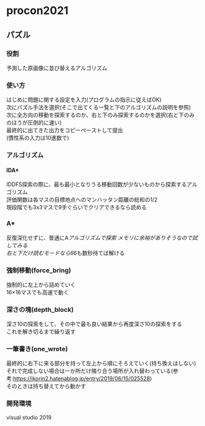# procon2021

## パズル
### 役割
予測した原画像に並び替えるアルゴリズム

### 使い方
はじめに問題に関する設定を入力(プログラムの指示に従えばOK)  
次にパズル手法を選択(そこで出てくる一覧と下のアルゴリズムの説明を参照)  
次に全方向の移動を探索するのか、右と下のみ探索するのかを選択(右と下のみのほうが圧倒的に速い)  
最終的に出てきた出力をコピーペーストして提出  
(慣性系の入力は10進数で)

### アルゴリズム
#### IDA*
IDDFS探索の際に、最も最小となりうる移動回数が少ないものから探索するアルゴリズム  
評価関数は各マスの目標地点へのマンハッタン距離の総和の1/2  
現段階でも3x3マスで9手ぐらいでクリアできるなら読める    

### A*
反復深化せずに、普通にA*アルゴリズムで探索
メモリに余裕がありそうなので試してみる  
右と下だけ読むモードなら6*6も数秒待てば解ける  

### 強制移動(force_bring)
強制的に左上から詰めていく  
16×16マスでも高速で動く  

### 深さの塊(depth_block)
深さ10の探索をして、その中で最も良い結果から再度深さ10の探索をする  
これを解き切るまで繰り返す

### 一筆書き(one_wrote)
最終的に右下に来る部分を持って左上から順にそろえていく(持ち換えはしない)  
それで完成しない場合は一か所だけ隣り合う場所が入れ替わっている(参考:https://ikorin2.hatenablog.jp/entry/2019/06/15/025528)  
そのときは持ち替えてから動かす  

### 開発環境
visual studio 2019
